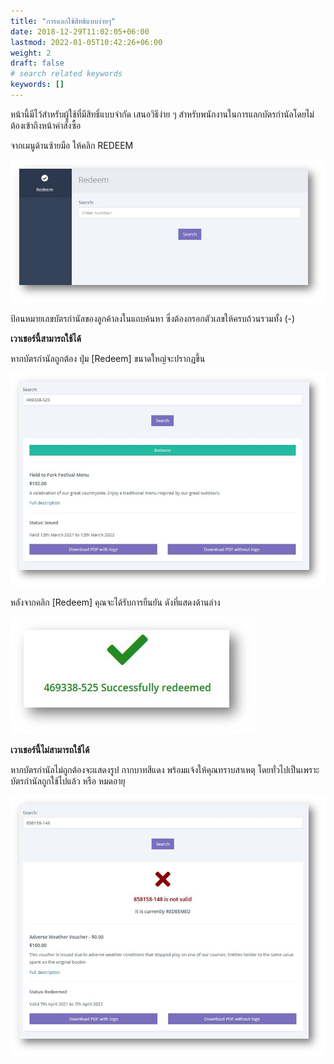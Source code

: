 ```yaml
---
title: "การแลกใช้สิทธิแบบง่ายๆ"
date: 2018-12-29T11:02:05+06:00
lastmod: 2022-01-05T10:42:26+06:00
weight: 2
draft: false
# search related keywords
keywords: []
---
```


หน้านี้มีไว้สำหรับผู้ใช้ที่มีสิทธิ์แบบจำกัด เสนอวิธีง่าย ๆ สำหรับพนักงานในการแลกบัตรกำนัลโดยไม่ต้องเข้าถึงหน้าคำสั่งซื้อ

จากเมนูด้านซ้ายมือ ให้คลิก REDEEM

![image example](img-1.jpg "image")


ป้อนหมายเลขบัตรกำนัลของลูกค้าลงในแถบค้นหา ซึ่งต้องกรอกตัวเลขให้ครบถ้วนรวมทั้ง (-)


**เวาเชอร์นี้สามารถใช้ได้**<br>

หากบัตรกำนัลถูกต้อง ปุ่ม [Redeem] ขนาดใหญ่จะปรากฏขึ้น

![image example](img-2.jpg "image")

หลังจากคลิก [Redeem] คุณจะได้รับการยืนยัน ดังที่แสดงด้านล่าง

![image example](img-3.jpg "image")

**เวาเชอร์นี้ไม่สามารถใช้ได้**<br>

หากบัตรกำนัลไม่ถูกต้องจะแสดงรูป กากบาทสีแดง พร้อมแจ้งให้คุณทราบสาเหตุ โดยทั่วไปเป็นเพราะบัตรกำนัลถูกใช้ไปแล้ว หรือ หมดอายุ

![image example](img-4.jpg "image")
